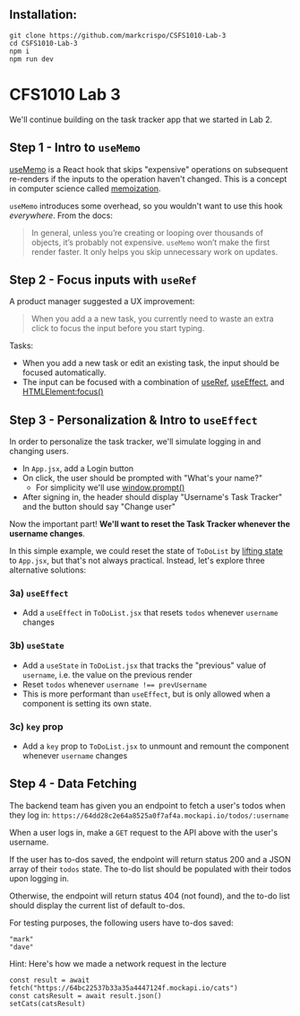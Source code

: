 ## Installation:

```
git clone https://github.com/markcrispo/CSFS1010-Lab-3
cd CSFS1010-Lab-3
npm i
npm run dev
```

# CFS1010 Lab 3

We'll continue building on the task tracker app that we started in Lab 2.

## Step 1 - Intro to `useMemo`

[useMemo](https://react.dev/reference/react/useMemo) is a React hook that skips "expensive" operations on subsequent re-renders if the inputs to the operation haven't changed. This is a concept in computer science called [memoization](https://en.wikipedia.org/wiki/Memoization).

`useMemo` introduces some overhead, so you wouldn't want to use this hook _everywhere_. From the docs:

> In general, unless you’re creating or looping over thousands of objects, it’s probably not expensive. `useMemo` won’t make the first render faster. It only helps you skip unnecessary work on updates.

## Step 2 - Focus inputs with `useRef`

A product manager suggested a UX improvement:

> When you add a a new task, you currently need to waste an extra click to focus the input before you start typing.

Tasks:

- When you add a new task or edit an existing task, the input should be focused automatically.
- The input can be focused with a combination of [useRef](https://react.dev/reference/react/useEffect), [useEffect](https://react.dev/reference/react/useRef), and [HTMLElement:focus()](https://developer.mozilla.org/en-US/docs/Web/API/HTMLElement/focus)

## Step 3 - Personalization & Intro to `useEffect`

In order to personalize the task tracker, we'll simulate logging in and changing users.

- In `App.jsx`, add a Login button
- On click, the user should be prompted with "What's your name?"
  - For simplicity we'll use [window.prompt()](https://developer.mozilla.org/en-US/docs/Web/API/Window/prompt)
- After signing in, the header should display "Username's Task Tracker" and the button should say "Change user"

Now the important part! **We'll want to reset the Task Tracker whenever the username changes**.

In this simple example, we could reset the state of `ToDoList` by [lifting state](https://legacy.reactjs.org/docs/lifting-state-up.html) to `App.jsx`, but that's not always practical. Instead, let's explore three alternative solutions:

### 3a) `useEffect`

- Add a `useEffect` in `ToDoList.jsx` that resets `todos` whenever `username` changes

### 3b) `useState`

- Add a `useState` in `ToDoList.jsx` that tracks the "previous" value of `username`, i.e. the value on the previous render
- Reset `todos` whenever `username !== prevUsername`
- This is more performant than `useEffect`, but is only allowed when a component is setting its own state.

### 3c) `key` prop

- Add a `key` prop to `ToDoList.jsx` to unmount and remount the component whenever `username` changes

## Step 4 - Data Fetching

The backend team has given you an endpoint to fetch a user's todos when they log in:
`https://64dd28c2e64a8525a0f7af4a.mockapi.io/todos/:username`

When a user logs in, make a `GET` request to the API above with the user's username.

If the user has to-dos saved, the endpoint will return status 200 and a JSON array of their `todos` state. The to-do list should be populated with their todos upon logging in.

Otherwise, the endpoint will return status 404 (not found), and the to-do list should display the current list of default to-dos.

For testing purposes, the following users have to-dos saved:

```
"mark"
"dave"
```

Hint: Here's how we made a network request in the lecture

```
const result = await fetch("https://64bc22537b33a35a4447124f.mockapi.io/cats")
const catsResult = await result.json()
setCats(catsResult)
```
